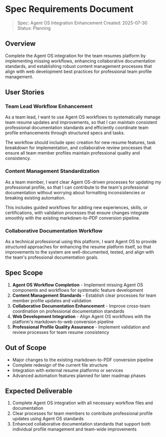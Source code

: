 # Spec Requirements Document

> Spec: Agent OS Integration Enhancement
> Created: 2025-07-30
> Status: Planning

## Overview

Complete the Agent OS integration for the team resumes platform by implementing missing workflows, enhancing collaborative documentation standards, and establishing robust content management processes that align with web development best practices for professional team profile management.

## User Stories

### Team Lead Workflow Enhancement

As a team lead, I want to use Agent OS workflows to systematically manage team resume updates and improvements, so that I can maintain consistent professional documentation standards and efficiently coordinate team profile enhancements through structured specs and tasks.

The workflow should include spec creation for new resume features, task breakdown for implementation, and collaborative review processes that ensure all team member profiles maintain professional quality and consistency.

### Content Management Standardization

As a team member, I want clear Agent OS-driven processes for updating my professional profile, so that I can contribute to the team's professional documentation without worrying about formatting inconsistencies or breaking existing automation.

This includes guided workflows for adding new experiences, skills, or certifications, with validation processes that ensure changes integrate smoothly with the existing markdown-to-PDF conversion pipeline.

### Collaborative Documentation Workflow

As a technical professional using this platform, I want Agent OS to provide structured approaches for enhancing the resume platform itself, so that improvements to the system are well-documented, tested, and align with the team's professional documentation goals.

## Spec Scope

1. **Agent OS Workflow Completion** - Implement missing Agent OS components and workflows for systematic feature development
2. **Content Management Standards** - Establish clear processes for team member profile updates and validation
3. **Collaborative Documentation Enhancement** - Improve cross-team coordination on professional documentation standards
4. **Web Development Integration** - Align Agent OS workflows with the platform's markdown-to-web conversion pipeline
5. **Professional Profile Quality Assurance** - Implement validation and review processes for team resume consistency

## Out of Scope

- Major changes to the existing markdown-to-PDF conversion pipeline
- Complete redesign of the current file structure
- Integration with external resume platforms or services
- Advanced automation features planned for later roadmap phases

## Expected Deliverable

1. Complete Agent OS integration with all necessary workflow files and documentation
2. Clear processes for team members to contribute professional profile updates using Agent OS standards
3. Enhanced collaborative documentation standards that support both individual profile management and team-wide improvements